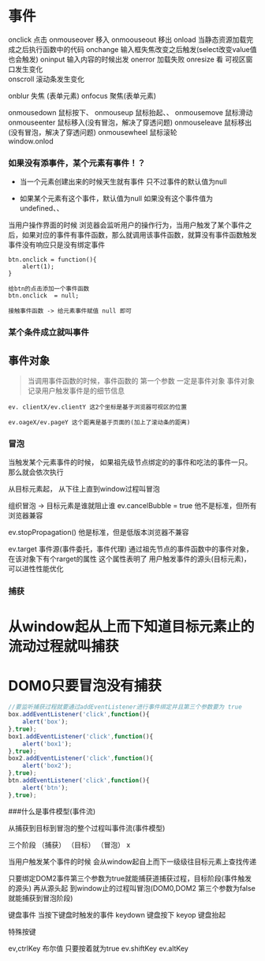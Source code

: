 # 事件

 onclick    点击
 onmouseover    移入
 onmoouseout    移出
 onload     当静态资源加载完成之后执行函数中的代码
 onchange    输入框失焦改变之后触发(select改变value值也会触发)
 oninput    输入内容的时候出发
 onerror    加载失败 
 onresize 看 可视区窗口发生变化  
 onscroll      滚动条发生变化
 
 
 onblur     失焦 (表单元素)
 onfocus     聚焦(表单元素)


 onmousedown 鼠标按下、
 onmouseup  鼠标抬起、、
 onmousemove  鼠标滑动
 onmouseenter 鼠标移入(没有冒泡，解决了穿透问题)
 onmouseleave 鼠标移出(没有冒泡，解决了穿透问题)
 onmousewheel 鼠标滚轮                                                           
  window.onlod


 ### 如果没有添事件，某个元素有事件！？

 - 当一个元素创建出来的时候天生就有事件 只不过事件的默认值为null


 + 如果某个元素有这个事件，默认值为null 如果没有这个事件值为 undefined、、

当用户操作界面的时候 浏览器会监听用户的操作行为，当用户触发了某个事件之后，如果对应的事件有事件函数，那么就调用该事件函数，就算没有事件函数触发 事件没有响应只是没有绑定事件

```
btn.onclick = function(){
    alert(1);
}

给btn的点击添加一个事件函数
btn.onclick  = null;

接触事件函数 -> 给元素事件赋值 null 即可
```
### 某个条件成立就叫事件
## 事件对象
> 当调用事件函数的时候，事件函数的 第一个参数 一定是事件对象
> 事件对象记录用户触发事件是的细节信息

```
ev. clientX/ev.clientY 这2个坐标是基于浏览器可视区的位置

ev.oageX/ev.pageY 这个距离是基于页面的(加上了滚动条的距离)
```

### 冒泡

当触发某个元素事件的时候， 如果祖先级节点绑定的的事件和吃法的事件一只。那么就会依次执行

从目标元素起， 从下往上直到window过程叫冒泡

组织冒泡 ->  目标元素是谁就阻止谁
ev.cancelBubble = true  他不是标准，但所有浏览器兼容

ev.stopPropagation()  他是标准，但是低版本浏览器不兼容



ev.target 事件源(事件委托，事件代理)
        通过祖先节点的事件函数中的事件对象，在该对象下有个rarget的属性 这个属性表明了 用户触发事件的源头(目标元素)， 可以进性性能优化



### 捕获

# 从window起从上而下知道目标元素止的流动过程就叫捕获

# DOM0只要冒泡没有捕获

```js
//要监听捕获过程就要通过addEventListener进行事件绑定并且第三个参数要为 true
box.addEventListener('click',function(){
    alert('box');
},true);
box1.addEventListener('click',function(){
    alert('box1');
},true);
box2.addEventListener('click',function(){
    alert('box2');
},true);
btn.addEventListener('click',function(){
    alert('btn');
},true);
```


###什么是事件模型(事件流)

 从捕获到目标到冒泡的整个过程叫事件流(事件模型)

 三个阶段 （捕获）  （目标）  （冒泡） x


 当用户触发某个事件的时候 会从window起自上而下一级级往目标元素上查找传递

 只要绑定DOM2事件第三个参数为true就能捕获道捕获过程，目标阶段(事件触发的源头)  再从源头起 到window止的过程叫冒泡(DOM0,DOM2 第三个参数为false 就能捕获到冒泡阶段)


 键盘事件
 当按下键盘时触发的事件
 keydown 键盘按下
 keyop 键盘抬起

 特殊按键

   ev,ctrlKey 布尔值  只要按着就为true
            ev.shiftKey
            ev.altKey